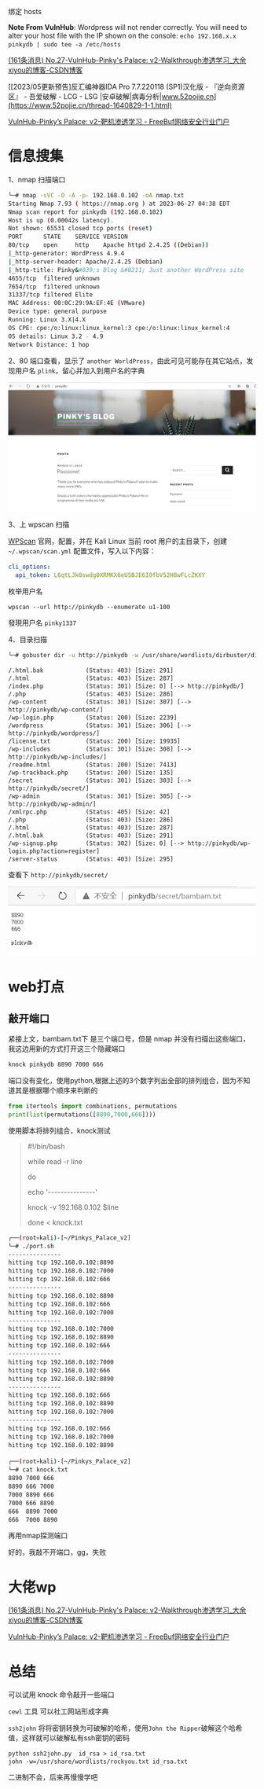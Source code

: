 绑定 hosts

**Note From VulnHub**: Wordpress will not render correctly. You will need to alter your host file with the IP shown on the console: `echo 192.168.x.x pinkydb | sudo tee -a /etc/hosts`

[(161条消息) No.27-VulnHub-Pinky's Palace: v2-Walkthrough渗透学习_大余xiyou的博客-CSDN博客](https://blog.csdn.net/qq_34801745/article/details/104070421)

[[2023/05更新预告\]反汇编神器IDA Pro 7.7.220118 (SP1)汉化版 - 『逆向资源区』 - 吾爱破解 - LCG - LSG |安卓破解|病毒分析|www.52pojie.cn](https://www.52pojie.cn/thread-1640829-1-1.html)

[VulnHub-Pinky’s Palace: v2-靶机渗透学习 - FreeBuf网络安全行业门户](https://www.freebuf.com/articles/web/261184.html)

# 信息搜集

1、nmap 扫描端口

```bash
└─# nmap -sVC -O -A -p- 192.168.0.102 -oA nmap.txt
Starting Nmap 7.93 ( https://nmap.org ) at 2023-06-27 04:38 EDT
Nmap scan report for pinkydb (192.168.0.102)
Host is up (0.00042s latency).
Not shown: 65531 closed tcp ports (reset)
PORT      STATE    SERVICE VERSION
80/tcp    open     http    Apache httpd 2.4.25 ((Debian))
|_http-generator: WordPress 4.9.4
|_http-server-header: Apache/2.4.25 (Debian)
|_http-title: Pinky&#039;s Blog &#8211; Just another WordPress site
4655/tcp  filtered unknown
7654/tcp  filtered unknown
31337/tcp filtered Elite
MAC Address: 00:0C:29:9A:EF:4E (VMware)
Device type: general purpose
Running: Linux 3.X|4.X
OS CPE: cpe:/o:linux:linux_kernel:3 cpe:/o:linux:linux_kernel:4
OS details: Linux 3.2 - 4.9
Network Distance: 1 hop
```

2、80 端口查看，显示了 `another WorldPress`，由此可见可能存在其它站点，发现用户名 `plink`，留心并加入到用户名的字典

<img src=".\图片\Snipaste_2023-06-27_16-42-33.png" alt="Snipaste_2023-06-27_16-42-33" style="zoom:80%;" />

3、上 wpscan 扫描

 [WPScan](https://wpscan.com/) 官网，配置，并在 Kali Linux 当前 root 用户的主目录下，创建 `~/.wpscan/scan.yml` 配置文件，写入以下内容：

```yml
cli_options:
  api_token: L6qtLJk0swdg0XRMKX6eU5BJE6I0fbV52H8wFLcZKXY
```

枚举用户名

```
wpscan --url http://pinkydb --enumerate u1-100
```

發現用户名 `pinky1337`

4、目录扫描

```bash
└─# gobuster dir -u http://pinkydb -w /usr/share/wordlists/dirbuster/directory-list-2.3-medium.txt -x php,txt,html,js,php.bak,txt.bak,html.bak,json,git,git.bak 
```

```
/.html.bak            (Status: 403) [Size: 291]
/.html                (Status: 403) [Size: 287]
/index.php            (Status: 301) [Size: 0] [--> http://pinkydb/]
/.php                 (Status: 403) [Size: 286]
/wp-content           (Status: 301) [Size: 307] [--> http://pinkydb/wp-content/]
/wp-login.php         (Status: 200) [Size: 2239]
/wordpress            (Status: 301) [Size: 306] [--> http://pinkydb/wordpress/]
/license.txt          (Status: 200) [Size: 19935]
/wp-includes          (Status: 301) [Size: 308] [--> http://pinkydb/wp-includes/]
/readme.html          (Status: 200) [Size: 7413]
/wp-trackback.php     (Status: 200) [Size: 135]
/secret               (Status: 301) [Size: 303] [--> http://pinkydb/secret/]
/wp-admin             (Status: 301) [Size: 305] [--> http://pinkydb/wp-admin/]
/xmlrpc.php           (Status: 405) [Size: 42]
/.php                 (Status: 403) [Size: 286]
/.html                (Status: 403) [Size: 287]
/.html.bak            (Status: 403) [Size: 291]
/wp-signup.php        (Status: 302) [Size: 0] [--> http://pinkydb/wp-login.php?action=register]
/server-status        (Status: 403) [Size: 295]
```

查看下 `http://pinkydb/secret/`

<img src=".\图片\Snipaste_2023-06-27_16-58-59.png" alt="Snipaste_2023-06-27_16-58-59" style="zoom:80%;" />

# web打点

## 敲开端口

紧接上文，bambam.txt下 是三个端口号，但是 nmap 并没有扫描出这些端口，我这边用新的方式打开这三个隐藏端口

```bash
knock pinkydb 8890 7000 666
```

端口没有变化，使用python,根据上述的3个数字列出全部的排列组合，因为不知道其是根据哪个顺序来判断的

```python
from itertools import combinations, permutations
print(list(permutations([8890,7000,666])))
```

使用脚本将排列组合，knock测试

> \#!/bin/bash
>
> while read -r line
>
> do
>
> echo '---------------'
>
> knock -v 192.168.0.102 $line
>
> done < knock.txt

```bash
┌──(root💀kali)-[~/Pinkys_Palace_v2]
└─# ./port.sh  
---------------
hitting tcp 192.168.0.102:8890
hitting tcp 192.168.0.102:7000
hitting tcp 192.168.0.102:666
---------------
hitting tcp 192.168.0.102:8890
hitting tcp 192.168.0.102:666
hitting tcp 192.168.0.102:7000
---------------
hitting tcp 192.168.0.102:7000
hitting tcp 192.168.0.102:8890
hitting tcp 192.168.0.102:666
---------------
hitting tcp 192.168.0.102:7000
hitting tcp 192.168.0.102:666
hitting tcp 192.168.0.102:8890
---------------
hitting tcp 192.168.0.102:666
hitting tcp 192.168.0.102:8890
hitting tcp 192.168.0.102:7000
---------------
hitting tcp 192.168.0.102:666
hitting tcp 192.168.0.102:7000
hitting tcp 192.168.0.102:8890
                                                                                                                                                                  
┌──(root💀kali)-[~/Pinkys_Palace_v2]
└─# cat knock.txt            
8890 7000 666
8890 666 7000
7000 8890 666
7000 666 8890
666  8890 7000
666  7000 8890
```

再用nmap探测端口

好的，我敲不开端口，gg，失败

# 大佬wp

[(161条消息) No.27-VulnHub-Pinky's Palace: v2-Walkthrough渗透学习_大余xiyou的博客-CSDN博客](https://blog.csdn.net/qq_34801745/article/details/104070421)

[VulnHub-Pinky’s Palace: v2-靶机渗透学习 - FreeBuf网络安全行业门户](https://www.freebuf.com/articles/web/261184.html)



# 总结

可以试用 knock 命令敲开一些端口

`cewl`  工具 可以社工网站形成字典

`ssh2john` 将将密钥转换为可破解的哈希，使用`John the Ripper`破解这个哈希值，这样就可以破解私有ssh密钥的密码

```
python ssh2john.py  id_rsa > id_rsa.txt
john -w=/usr/share/wordlists/rockyou.txt id_rsa.txt
```

二进制不会，后来再慢慢学吧



